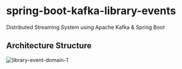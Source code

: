 # spring-boot-kafka-library-events
Distributed Streaming System using Apache Kafka &amp; Spring Boot

## Architecture Structure

<a><img src="https://i.ibb.co/0m4pm53/library-event-domain-1.png" alt="library-event-domain-1" border="0"></a>
